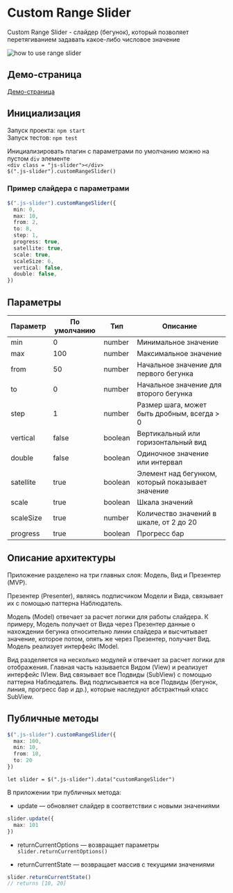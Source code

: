 # Custom Range Slider

Custom Range Slider - слайдер (бегунок), который позволяет перетягиванием задавать какое-либо числовое значение

![how to use range slider](https://i.imgur.com/nYnrDDj.gif)

## Демо-страница

[Демо-страница](https://daswetter.github.io/4th/)

## Инициализация

Запуск проекта: `npm start`  
Запуск тестов: `npm test`

Инициализировать плагин с параметрами по умолчанию можно на пустом `div` элементе  
`<div class = "js-slider"></div>`  
`$(".js-slider").customRangeSlider()`

### Пример слайдера с параметрами

```typescript
$(".js-slider").customRangeSlider({  
  min: 0,  
  max: 10,  
  from: 2,  
  to: 8,  
  step: 1,  
  progress: true,  
  satellite: true,  
  scale: true,  
  scaleSize: 6,  
  vertical: false,  
  double: false,  
})
```

## Параметры

Параметр | По умолчанию | Тип | Описание
--- | --- | --- | ---
min | 0 | number | Минимальное значение
max | 100 | number | Максимальное значение
from | 50 | number | Начальное значение для первого бегунка
to | 0 | number | Начальное значение для второго бегунка
step | 1 | number | Размер шага, может быть дробным, всегда > 0
vertical | false | boolean | Вертикальный или горизонтальный вид
double | false | boolean | Одиночное значение или интервал
satellite | true | boolean | Элемент над бегунком, который показывает значение
scale | true | boolean | Шкала значений
scaleSize | true | number | Количество значений в шкале, от 2 до 20
progress | true | boolean | Прогресс бар

## Описание архитектуры

Приложение разделено на три главных слоя: Модель, Вид и Презентер (MVP).

Презентер (Presenter), являясь подписчиком Модели и Вида, связывает их с помощью паттерна Наблюдатель.

Модель (Model) отвечает за расчет логики для работы слайдера. К примеру, Модель получает от Вида через Презентер данные о нахождении бегунка относительно линии слайдера и высчитывает значение, которое потом, опять же через Презентер, получает Вид. Модель реализует интерфейс IModel.

Вид разделяется на несколько модулей и отвечает за расчет логики для отображения. Главная часть называется Видом (View) и реализует интерфейс IVIew. Вид связывает все Подвиды (SubView) с помощью паттерна Наблюдатель. Вид подписывается на все Подвиды (бегунок, линия, прогресс бар и др.), которые наследуют абстрактный класс SubView.

## Публичные методы

```typescript
$(".js-slider").customRangeSlider({
  max: 100,
  min: 10,
  from: 10,
  to: 20
})
```

`let slider = $(".js-slider").data("customRangeSlider")`

В приложении три публичных метода:

* update — обновляет слайдер в соответствии с новыми значениями

```typescript
slider.update({
  max: 101
})
```

* returnCurrentOptions — возвращает параметры  
`slider.returnCurrentOptions()`

* returnCurrentState — возвращает массив с текущими значениями  

```typescript
slider.returnCurrentState()
// returns [10, 20]
```
